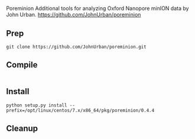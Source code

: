# 
Poreminion Additional tools for analyzing Oxford Nanopore minION data by John Urban.
https://github.com/JohnUrban/poreminion

## Prep
``` 
git clone https://github.com/JohnUrban/poreminion.git
```

## Compile
```
```

## Install
```
python setup.py install --prefix=/opt/linux/centos/7.x/x86_64/pkg/poreminion/0.4.4
```

## Cleanup
```
```
